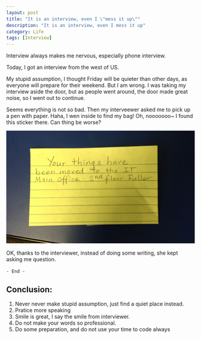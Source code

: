 ```yaml
---
layout: post
title: "It is an interview, even I \"mess it up\""
description: "It is an interview, even I mess it up"
category: Life
tags: [Interview]
---
```

Interview always makes me nervous, especially phone interview.    

Today, I got an interview from the west of US.       

My stupid assumption, I thought Friday will be quieter than other days, as everyone will prepare for their weekend. But I am wrong. I was taking my interview aside the door, but as people went around, the door made great noise, so I went out to continue.     

Seems everything is not so bad. Then my interveewer asked me to pick up a pen with paper. Haha, I wen inside to find my bag! Oh, nooooooo~ I found this sticker there. Can thing be worse?

![My package has been moved](/images/blog/myPackageBeMoved.png)   

OK, thanks to the interviewer, instead of doing some writing, she kept asking me question.   

`- End -`     

Conclusion:
---
1. Never never make stupid assumption, just find a quiet place instead.   
2. Pratice more speaking    
3. Smile is great, I say the smile from interviewer.   
4. Do not make your words so professional.   
5. Do some preparation, and do not use your time to code always